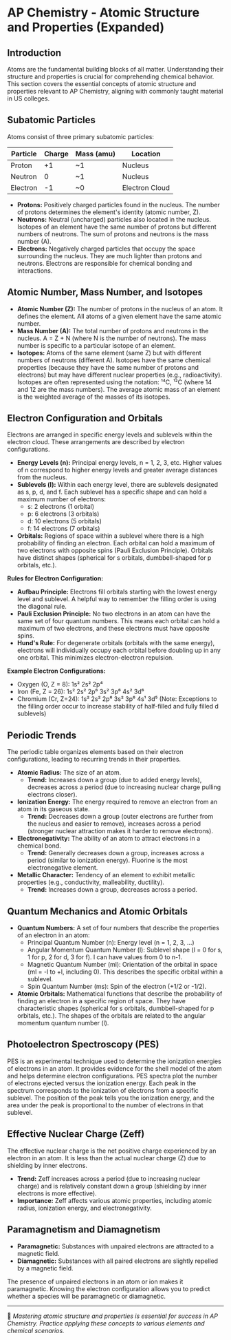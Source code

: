 # AP Chemistry - Atomic Structure and Properties (Expanded)

## Introduction

Atoms are the fundamental building blocks of all matter. Understanding their structure and properties is crucial for comprehending chemical behavior. This section covers the essential concepts of atomic structure and properties relevant to AP Chemistry, aligning with commonly taught material in US colleges.

## Subatomic Particles

Atoms consist of three primary subatomic particles:

| Particle | Charge | Mass (amu) | Location        |
|----------|--------|------------|-----------------|
| Proton   | +1     | ~1         | Nucleus         |
| Neutron  | 0      | ~1         | Nucleus         |
| Electron | -1     | ~0         | Electron Cloud  |

*   **Protons:** Positively charged particles found in the nucleus. The number of protons determines the element's identity (atomic number, Z).
*   **Neutrons:** Neutral (uncharged) particles also located in the nucleus. Isotopes of an element have the same number of protons but different numbers of neutrons. The sum of protons and neutrons is the mass number (A).
*   **Electrons:** Negatively charged particles that occupy the space surrounding the nucleus. They are much lighter than protons and neutrons. Electrons are responsible for chemical bonding and interactions.

## Atomic Number, Mass Number, and Isotopes

*   **Atomic Number (Z):** The number of protons in the nucleus of an atom. It defines the element. All atoms of a given element have the same atomic number.
*   **Mass Number (A):** The total number of protons and neutrons in the nucleus. A = Z + N (where N is the number of neutrons).  The mass number is specific to a particular isotope of an element.
*   **Isotopes:** Atoms of the same element (same Z) but with different numbers of neutrons (different A). Isotopes have the same chemical properties (because they have the same number of protons and electrons) but may have different nuclear properties (e.g., radioactivity).  Isotopes are often represented using the notation:  ¹⁴C, ¹²C (where 14 and 12 are the mass numbers).  The average atomic mass of an element is the weighted average of the masses of its isotopes.

## Electron Configuration and Orbitals

Electrons are arranged in specific energy levels and sublevels within the electron cloud. These arrangements are described by electron configurations.

*   **Energy Levels (n):** Principal energy levels, n = 1, 2, 3, etc. Higher values of n correspond to higher energy levels and greater average distances from the nucleus.
*   **Sublevels (l):** Within each energy level, there are sublevels designated as s, p, d, and f. Each sublevel has a specific shape and can hold a maximum number of electrons:
    *   s: 2 electrons (1 orbital)
    *   p: 6 electrons (3 orbitals)
    *   d: 10 electrons (5 orbitals)
    *   f: 14 electrons (7 orbitals)
*   **Orbitals:** Regions of space within a sublevel where there is a high probability of finding an electron. Each orbital can hold a maximum of two electrons with opposite spins (Pauli Exclusion Principle). Orbitals have distinct shapes (spherical for s orbitals, dumbbell-shaped for p orbitals, etc.).

**Rules for Electron Configuration:**

*   **Aufbau Principle:** Electrons fill orbitals starting with the lowest energy level and sublevel.  A helpful way to remember the filling order is using the diagonal rule.
*   **Pauli Exclusion Principle:** No two electrons in an atom can have the same set of four quantum numbers. This means each orbital can hold a maximum of two electrons, and these electrons must have opposite spins.
*   **Hund's Rule:** For degenerate orbitals (orbitals with the same energy), electrons will individually occupy each orbital before doubling up in any one orbital. This minimizes electron-electron repulsion.

**Example Electron Configurations:**

*   Oxygen (O, Z = 8): 1s² 2s² 2p⁴
*   Iron (Fe, Z = 26): 1s² 2s² 2p⁶ 3s² 3p⁶ 4s² 3d⁶
*   Chromium (Cr, Z=24): 1s² 2s² 2p⁶ 3s² 3p⁶ 4s¹ 3d⁵ (Note: Exceptions to the filling order occur to increase stability of half-filled and fully filled d sublevels)

## Periodic Trends

The periodic table organizes elements based on their electron configurations, leading to recurring trends in their properties.

*   **Atomic Radius:** The size of an atom.
    *   **Trend:** Increases down a group (due to added energy levels), decreases across a period (due to increasing nuclear charge pulling electrons closer).
*   **Ionization Energy:** The energy required to remove an electron from an atom in its gaseous state.
    *   **Trend:** Decreases down a group (outer electrons are further from the nucleus and easier to remove), increases across a period (stronger nuclear attraction makes it harder to remove electrons).
*   **Electronegativity:** The ability of an atom to attract electrons in a chemical bond.
    *   **Trend:** Generally decreases down a group, increases across a period (similar to ionization energy). Fluorine is the most electronegative element.
*   **Metallic Character:** Tendency of an element to exhibit metallic properties (e.g., conductivity, malleability, ductility).
    *   **Trend:** Increases down a group, decreases across a period.

## Quantum Mechanics and Atomic Orbitals

*   **Quantum Numbers:** A set of four numbers that describe the properties of an electron in an atom:
    *   Principal Quantum Number (n): Energy level (n = 1, 2, 3, ...)
    *   Angular Momentum Quantum Number (l): Sublevel shape (l = 0 for s, 1 for p, 2 for d, 3 for f).  l can have values from 0 to n-1.
    *   Magnetic Quantum Number (ml): Orientation of the orbital in space (ml = -l to +l, including 0).  This describes the specific orbital within a sublevel.
    *   Spin Quantum Number (ms): Spin of the electron (+1/2 or -1/2).
*   **Atomic Orbitals:** Mathematical functions that describe the probability of finding an electron in a specific region of space. They have characteristic shapes (spherical for s orbitals, dumbbell-shaped for p orbitals, etc.).  The shapes of the orbitals are related to the angular momentum quantum number (l).

## Photoelectron Spectroscopy (PES)

PES is an experimental technique used to determine the ionization energies of electrons in an atom. It provides evidence for the shell model of the atom and helps determine electron configurations.  PES spectra plot the number of electrons ejected versus the ionization energy.  Each peak in the spectrum corresponds to the ionization of electrons from a specific sublevel.  The position of the peak tells you the ionization energy, and the area under the peak is proportional to the number of electrons in that sublevel.

##  Effective Nuclear Charge (Zeff)

The effective nuclear charge is the net positive charge experienced by an electron in an atom.  It is less than the actual nuclear charge (Z) due to shielding by inner electrons.

*   **Trend:**  Zeff increases across a period (due to increasing nuclear charge) and is relatively constant down a group (shielding by inner electrons is more effective).
*   **Importance:** Zeff affects various atomic properties, including atomic radius, ionization energy, and electronegativity.

##  Paramagnetism and Diamagnetism

*   **Paramagnetic:**  Substances with unpaired electrons are attracted to a magnetic field.
*   **Diamagnetic:** Substances with all paired electrons are slightly repelled by a magnetic field.

The presence of unpaired electrons in an atom or ion makes it paramagnetic.  Knowing the electron configuration allows you to predict whether a species will be paramagnetic or diamagnetic.

---

📌 *Mastering atomic structure and properties is essential for success in AP Chemistry. Practice applying these concepts to various elements and chemical scenarios.*
